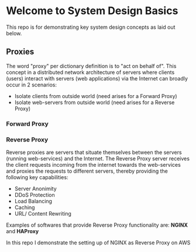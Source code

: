 # Welcome to System Design Basics
This repo is for demonstrating key system design concepts as laid out below.

## Proxies

The word "proxy" per dictionary definition is to "act on behalf of". This concept in a distributed network architecture of servers where clients (users) interact with servers (web applications) via the Internet can broadly occur in 2 scenarios:

* Isolate clients from outside world (need arises for a Forward Proxy)
* Isolate web-servers from outside world (need arises for a Reverse Proxy)

### Forward Proxy

### Reverse Proxy

Reverse proxies are servers that situate themselves between the servers (running web-services) and the Internet. The Reverse Proxy server receives the client requests incoming from the internet towards the web-services and proxies the requests to different servers, thereby providing the following key capabilities:

  * Server Anonimity
  * DDoS Protection
  * Load Balancing
  * Caching
  * URL/ Content Rewriting

Examples of softwares that provide Reverse Proxy functionality are: **NGINX** and **HAProxy**

In this repo I demonstrate the setting up of NGINX as Reverse Proxy on AWS
